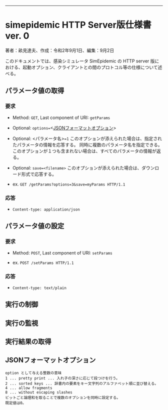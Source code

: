 ---

# simepidemic HTTP Server版仕様書 ver. 0
著者：畝見達夫、作成：令和2年9月1日、編集：9月2日

このドキュメントでは、感染シミュレータ SimEpidemic の HTTP server 版における、起動オプション、クライアントとの間のプロトコル等の仕様について述べる。

## パラメータ値の取得
### 要求
* Method: `GET`, Last component of URI: `getParams`
* Optional: `options=`<[JSONフォーマットオプション](#JSONForm)>
* Optional: <パラメータ名>`=1`
このオプションが添えられた場合は、指定されたパラメータの情報を応答する。
同時に複数のパラメータ名を指定できる。このオプションが１つも含まれない場合は、すべてのパラメータの情報が返る。
* Optional: `save=<filename>`
このオプションが添えられた場合は、ダウンロード形式で応答する。
	
*	ex. `GET /getParams?options=3&save=myParams HTTP/1.1`  

### 応答
* `Content-type: application/json`

## パラメータ値の設定
### 要求
* Method: `POST`, Last component of URI: `setParams`
	
*	ex. `POST /setParams HTTP/1.1`  

### 応答
* `Content-type: text/plain`

## 実行の制御
## 実行の監視
## 実行結果の取得
## <a name=#JSONForm></a>JSONフォーマットオプション
	option として与える整数の意味  
	1 ... pretty print ... 入れ子の深さに応じて段つけを行う。  
	2 ... sorted keys ... 辞書内の要素をキー文字列のアルファベット順に並び替える。  
	4 ... allow fragments  
	8 ... without escaping slashes  
	ビットごと論理和を取ることで複数のオプションを同時に設定する。  
	既定値は0。

